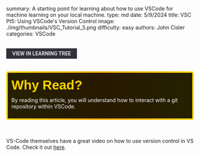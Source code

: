 summary: A starting point for learning about how to use VSCode for machine learning on your local machine. 
type: md
date: 5/9/2024
title: VSC Pt5: Using VSCode's Version Control
image: ./img/thumbnails/VSC_Tutorial_5.png
difficulty: easy
authors: John Cisler
categories: VSCode

<br>
<a href='/learning-tree?node=14' style='
    background-color: #31313a;
    color: gainsboro;
    padding: 6px 16px;
    border: none
    border-radius: 4px;
    text-transform: uppercase;
    font-family: "Roboto", sans-serif;
    font-size: 1em;
    font-weight: bold;
    cursor: pointer;
    text-decoration: none;
    display: inline-block;'
>
  View in Learning Tree
</a>

<br>
<br>
<br>

<div style='
  position: relative;
  padding: 10px; 
  border-radius: 5px;
  background-color: rgba(0, 0, 0, 0.85); 
  border: 4px solid transparent;
  background-image: linear-gradient(90deg, rgba(0, 0, 0, 0.85), rgba(0, 0, 0, 0.85)), linear-gradient(90deg, gold, orange, gold);
  background-origin: border-box;
  background-clip: padding-box, border-box;
'>

<svg width='200' height='50' style='display: block; margin-bottom: 5px;'>
  <text x='0' y='35' font-size='35' font-family='Arial' font-weight='bold' fill='gold'>
    Why Read?
    <animate attributeName='fill' values='gold; orange; gold' dur='3s' repeatCount='indefinite' />
  </text>
</svg>

<p style='color: white; margin-top: 2px;'>By reading this article, you will understand how to interact with a git repository within VSCode.
</p>

</div>

<br/>

<br/>


VS-Code themselves have a great video on how to use version control in VS Code. Check it out [here](https://code.visualstudio.com/docs/introvideos/versioncontrol). 










